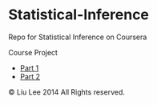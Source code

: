 Statistical-Inference
=====================

Repo for Statistical Inference on Coursera

Course Project
* [Part 1](https://github.com/ll0816/Statistical-Inference/tree/master/Course%20Project/Part%201)
* [Part 2](https://github.com/ll0816/Statistical-Inference/tree/master/Course%20Project/Part%202)



© Liu Lee 2014 All Rights reserved. 
